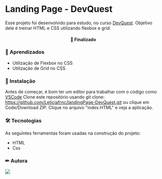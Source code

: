 # Landing Page - DevQuest
 Esse projeto foi desenvolvido para estudo, no curso [DevQuest](https://www.linkedin.com/school/devquest-dev-em-dobro/about/). Objetivo dele é treinar HTML e CSS utilizando flexbox e grid.

<h4 align="center"> 
🚀 Finalizado
</h4>

### 📕 Aprendizados
- Utilização de Flexbox no CSS
- Utilização de Grid no CSS
  

### 🏁 Instalação

Antes de começar, é bom ter um editor para trabalhar com o código como [VSCode](https://code.visualstudio.com/)
Clone este repositório usando git clone: https://github.com/Leticiafrnc/landingPage-DevQuest.git ou clique em Code/Download ZIP. Clique no arquivo "index.HTML" e veja a aplicação.

### 🛠 Tecnologias

As seguintes ferramentas foram usadas na construção do projeto:
- HTML
- Css


### ✏ Autora
 [<img src="https://img.shields.io/badge/linkedin-%230077B5.svg?&style=for-the-badge&logo=linkedin&logoColor=white" />](https://www.linkedin.com/in/leticiafrnc//) 
